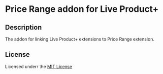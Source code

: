 # Price Range addon for Live Product+

## Description
The addon for linking Live Product+ extensions to Price Range extension.

## License
Licensed underr the [MIT License](https://raw.githubusercontent.com/ocmod-space/license/main/LICENSE.txt)

